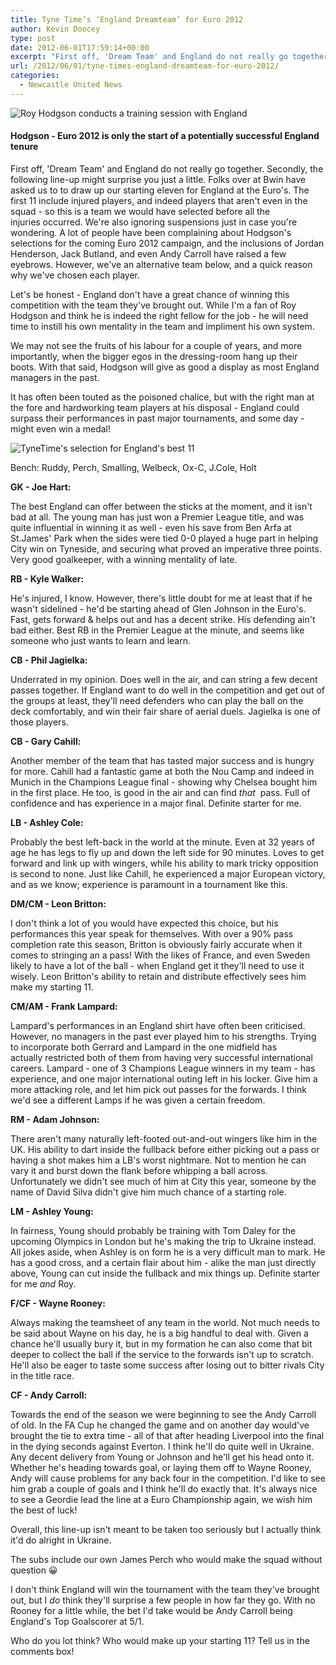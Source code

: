 ```yaml
---
title: Tyne Time’s ‘England Dreamteam’ for Euro 2012
author: Kevin Doocey
type: post
date: 2012-06-01T17:59:14+00:00
excerpt: "First off, 'Dream Team' and England do not really go together. Secondly, the following line-up might surprise you just a little. Folks over at Bwin have asked us to to draw up our.."
url: /2012/06/01/tyne-times-england-dreamteam-for-euro-2012/
categories:
  - Newcastle United News
---
```


![Roy Hodgson conducts a training session with England](https://www.tynetime.com/wp-content/uploads/2012/06/roy-hodgson-england-training.jpg "roy-hodgson-england-training")

#### Hodgson - Euro 2012 is only the start of a potentially successful England tenure

First off, 'Dream Team' and England do not really go together. Secondly, the following line-up might surprise you just a little. Folks over at Bwin have asked us to to draw up our starting eleven for England at the Euro's. The first 11 include injured players, and indeed players that aren't even in the squad - so this is a team we would have selected before all the injuries occurred. We're also ignoring suspensions just in case you're wondering. A lot of people have been complaining about Hodgson's selections for the coming Euro 2012 campaign, and the inclusions of Jordan Henderson, Jack Butland, and even Andy Carroll have raised a few eyebrows. However, we've an alternative team below, and a quick reason why we've chosen each player.

Let's be honest - England don't have a great chance of winning this competition with the team they've brought out. While I'm a fan of Roy Hodgson and think he is indeed the right fellow for the job - he will need time to instill his own mentality in the team and impliment his own system.

We may not see the fruits of his labour for a couple of years, and more importantly, when the bigger egos in the dressing-room hang up their boots. With that said, Hodgson will give as good a display as most England managers in the past.

It has often been touted as the poisoned chalice, but with the right man at the fore and hardworking team players at his disposal - England could surpass their performances in past major tournaments, and some day - might even win a medal!

![TyneTime's selection for England's best 11](https://www.tynetime.com/wp-content/uploads/2012/06/dreamteam.jpg "England-DreamTeam-NUFC")

Bench: Ruddy, Perch, Smalling, Welbeck, Ox-C, J.Cole, Holt

**GK - Joe Hart:**

The best England can offer between the sticks at the moment, and it isn't bad at all. The young man has just won a Premier League title, and was quite influential in winning it as well - even his save from Ben Arfa at St.James' Park when the sides were tied 0-0 played a huge part in helping City win on Tyneside, and securing what proved an imperative three points.  Very good goalkeeper, with a winning mentality of late.

**RB - Kyle Walker:**

He's injured, I know. However, there's little doubt for me at least that if he wasn't sidelined - he'd be starting ahead of Glen Johnson in the Euro's. Fast, gets forward & helps out and has a decent strike. His defending ain't bad either. Best RB in the Premier League at the minute, and seems like someone who just wants to learn and learn.

**CB - Phil Jagielka:**

Underrated in my opinion. Does well in the air, and can string a few decent passes together. If England want to do well in the competition and get out of the groups at least, they'll need defenders who can play the ball on the deck comfortably, and win their fair share of aerial duels. Jagielka is one of those players.

**CB - Gary Cahill:**

Another member of the team that has tasted major success and is hungry for more. Cahill had a fantastic game at both the Nou Camp and indeed in Munich in the Champions League final - showing why Chelsea bought him in the first place. He too, is good in the air and can find _that_  pass. Full of confidence and has experience in a major final. Definite starter for me.

**LB - Ashley Cole:**

Probably the best left-back in the world at the minute. Even at 32 years of age he has legs to fly up and down the left side for 90 minutes. Loves to get forward and link up with wingers, while his ability to mark tricky opposition is second to none. Just like Cahill, he experienced a major European victory, and as we know; experience is paramount in a tournament like this.

**DM/CM - Leon Britton:**

I don't think a lot of you would have expected this choice, but his performances this year speak for themselves. With over a 90% pass completion rate this season, Britton is obviously fairly accurate when it comes to stringing an a pass! With the likes of France, and even Sweden likely to have a lot of the ball - when England get it they'll need to use it wisely. Leon Britton's ability to retain and distribute effectively sees him make my starting 11.

**CM/AM - Frank Lampard:**

Lampard's performances in an England shirt have often been criticised. However, no managers in the past ever played him to his strengths. Trying to incorporate both Gerrard and Lampard in the one midfield has actually restricted both of them from having very successful international careers. Lampard - one of 3 Champions League winners in my team - has experience, and one major international outing left in his locker. Give him a more attacking role, and let him pick out passes for the forwards. I think we'd see a different Lamps if he was given a certain freedom.

**RM - Adam Johnson:**

There aren't many naturally left-footed out-and-out wingers like him in the UK. His ability to dart inside the fullback before either picking out a pass or having a shot makes him a LB's worst nightmare. Not to mention he can vary it and burst down the flank before whipping a ball across. Unfortunately we didn't see much of him at City this year, someone by the name of David Silva didn't give him much chance of a starting role.

**LM - Ashley Young:**

In fairness, Young should probably be training with Tom Daley for the upcoming Olympics in London but he's making the trip to Ukraine instead. All jokes aside, when Ashley is on form he is a very difficult man to mark. He has a good cross, and a certain flair about him - alike the man just directly above, Young can cut inside the fullback and mix things up. Definite starter for me _and_ Roy.

**F/CF - Wayne Rooney:**

Always making the teamsheet of any team in the world. Not much needs to be said about Wayne on his day, he is a big handful to deal with. Given a chance he'll usually bury it, but in my formation he can also come that bit deeper to collect the ball if the service to the forwards isn't up to scratch. He'll also be eager to taste some success after losing out to bitter rivals City in the title race.

**CF - Andy Carroll:**

Towards the end of the season we were beginning to see the Andy Carroll of old. In the FA Cup he changed the game and on another day would've brought the tie to extra time - all of that after heading Liverpool into the final in the dying seconds against Everton. I think he'll do quite well in Ukraine. Any decent delivery from Young or Johnson and he'll get his head onto it. Whether he's heading towards goal, or laying them off to Wayne Rooney, Andy will cause problems for any back four in the competition. I'd like to see him grab a couple of goals and I think he'll do exactly that. It's always nice to see a Geordie lead the line at a Euro Championship again, we wish him the best of luck!

Overall, this line-up isn't meant to be taken too seriously but I actually think it'd do alright in Ukraine.

The subs include our own James Perch who would make the squad without question 😀

I don't think England will win the tournament with the team they've brought out, but I _do_ think they'll surprise a few people in how far they go. With no Rooney for a little while, the bet I'd take would be Andy Carroll being England's Top Goalscorer at 5/1.

Who do you lot think? Who would make up your starting 11? Tell us in the comments box!

